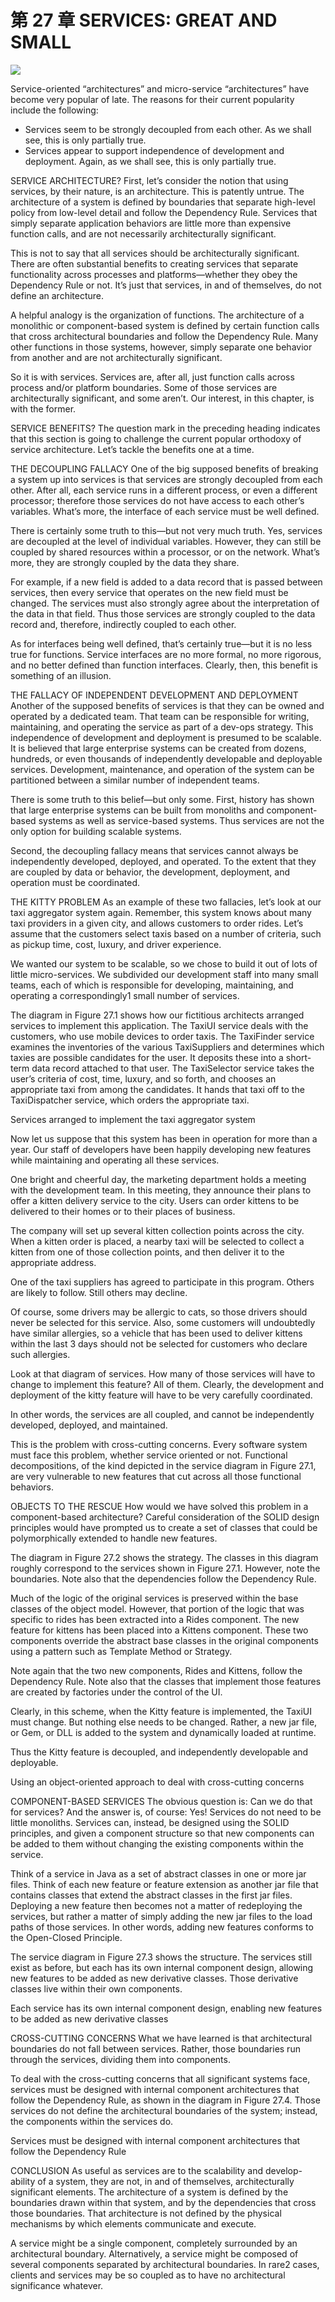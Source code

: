 # 第 27 章 SERVICES: GREAT AND SMALL
![](./un/CH-UN27.jpg)

Service-oriented “architectures” and micro-service “architectures” have become very popular of late. The reasons for their current popularity include the following:

- Services seem to be strongly decoupled from each other. As we shall see, this is only partially true.
- Services appear to support independence of development and deployment. Again, as we shall see, this is only partially true.

SERVICE ARCHITECTURE?
First, let’s consider the notion that using services, by their nature, is an architecture. This is patently untrue. The architecture of a system is defined by boundaries that separate high-level policy from low-level detail and follow the Dependency Rule. Services that simply separate application behaviors are little more than expensive function calls, and are not necessarily architecturally significant.

This is not to say that all services should be architecturally significant. There are often substantial benefits to creating services that separate functionality across processes and platforms—whether they obey the Dependency Rule or not. It’s just that services, in and of themselves, do not define an architecture.

A helpful analogy is the organization of functions. The architecture of a monolithic or component-based system is defined by certain function calls that cross architectural boundaries and follow the Dependency Rule. Many other functions in those systems, however, simply separate one behavior from another and are not architecturally significant.

So it is with services. Services are, after all, just function calls across process and/or platform boundaries. Some of those services are architecturally significant, and some aren’t. Our interest, in this chapter, is with the former.

SERVICE BENEFITS?
The question mark in the preceding heading indicates that this section is going to challenge the current popular orthodoxy of service architecture. Let’s tackle the benefits one at a time.

THE DECOUPLING FALLACY
One of the big supposed benefits of breaking a system up into services is that services are strongly decoupled from each other. After all, each service runs in a different process, or even a different processor; therefore those services do not have access to each other’s variables. What’s more, the interface of each service must be well defined.

There is certainly some truth to this—but not very much truth. Yes, services are decoupled at the level of individual variables. However, they can still be coupled by shared resources within a processor, or on the network. What’s more, they are strongly coupled by the data they share.

For example, if a new field is added to a data record that is passed between services, then every service that operates on the new field must be changed. The services must also strongly agree about the interpretation of the data in that field. Thus those services are strongly coupled to the data record and, therefore, indirectly coupled to each other.

As for interfaces being well defined, that’s certainly true—but it is no less true for functions. Service interfaces are no more formal, no more rigorous, and no better defined than function interfaces. Clearly, then, this benefit is something of an illusion.

THE FALLACY OF INDEPENDENT DEVELOPMENT AND DEPLOYMENT
Another of the supposed benefits of services is that they can be owned and operated by a dedicated team. That team can be responsible for writing, maintaining, and operating the service as part of a dev-ops strategy. This independence of development and deployment is presumed to be scalable. It is believed that large enterprise systems can be created from dozens, hundreds, or even thousands of independently developable and deployable services. Development, maintenance, and operation of the system can be partitioned between a similar number of independent teams.

There is some truth to this belief—but only some. First, history has shown that large enterprise systems can be built from monoliths and component-based systems as well as service-based systems. Thus services are not the only option for building scalable systems.

Second, the decoupling fallacy means that services cannot always be independently developed, deployed, and operated. To the extent that they are coupled by data or behavior, the development, deployment, and operation must be coordinated.

THE KITTY PROBLEM
As an example of these two fallacies, let’s look at our taxi aggregator system again. Remember, this system knows about many taxi providers in a given city, and allows customers to order rides. Let’s assume that the customers select taxis based on a number of criteria, such as pickup time, cost, luxury, and driver experience.

We wanted our system to be scalable, so we chose to build it out of lots of little micro-services. We subdivided our development staff into many small teams, each of which is responsible for developing, maintaining, and operating a correspondingly1 small number of services.

The diagram in Figure 27.1 shows how our fictitious architects arranged services to implement this application. The TaxiUI service deals with the customers, who use mobile devices to order taxis. The TaxiFinder service examines the inventories of the various TaxiSuppliers and determines which taxies are possible candidates for the user. It deposits these into a short-term data record attached to that user. The TaxiSelector service takes the user’s criteria of cost, time, luxury, and so forth, and chooses an appropriate taxi from among the candidates. It hands that taxi off to the TaxiDispatcher service, which orders the appropriate taxi.

<Figures figure="27-1">Services arranged to implement the taxi aggregator system</Figures>

Now let us suppose that this system has been in operation for more than a year. Our staff of developers have been happily developing new features while maintaining and operating all these services.

One bright and cheerful day, the marketing department holds a meeting with the development team. In this meeting, they announce their plans to offer a kitten delivery service to the city. Users can order kittens to be delivered to their homes or to their places of business.

The company will set up several kitten collection points across the city. When a kitten order is placed, a nearby taxi will be selected to collect a kitten from one of those collection points, and then deliver it to the appropriate address.

One of the taxi suppliers has agreed to participate in this program. Others are likely to follow. Still others may decline.

Of course, some drivers may be allergic to cats, so those drivers should never be selected for this service. Also, some customers will undoubtedly have similar allergies, so a vehicle that has been used to deliver kittens within the last 3 days should not be selected for customers who declare such allergies.

Look at that diagram of services. How many of those services will have to change to implement this feature? All of them. Clearly, the development and deployment of the kitty feature will have to be very carefully coordinated.

In other words, the services are all coupled, and cannot be independently developed, deployed, and maintained.

This is the problem with cross-cutting concerns. Every software system must face this problem, whether service oriented or not. Functional decompositions, of the kind depicted in the service diagram in Figure 27.1, are very vulnerable to new features that cut across all those functional behaviors.

OBJECTS TO THE RESCUE
How would we have solved this problem in a component-based architecture? Careful consideration of the SOLID design principles would have prompted us to create a set of classes that could be polymorphically extended to handle new features.

The diagram in Figure 27.2 shows the strategy. The classes in this diagram roughly correspond to the services shown in Figure 27.1. However, note the boundaries. Note also that the dependencies follow the Dependency Rule.

Much of the logic of the original services is preserved within the base classes of the object model. However, that portion of the logic that was specific to rides has been extracted into a Rides component. The new feature for kittens has been placed into a Kittens component. These two components override the abstract base classes in the original components using a pattern such as Template Method or Strategy.

Note again that the two new components, Rides and Kittens, follow the Dependency Rule. Note also that the classes that implement those features are created by factories under the control of the UI.

Clearly, in this scheme, when the Kitty feature is implemented, the TaxiUI must change. But nothing else needs to be changed. Rather, a new jar file, or Gem, or DLL is added to the system and dynamically loaded at runtime.

Thus the Kitty feature is decoupled, and independently developable and deployable.

<Figures figure="27-2">Using an object-oriented approach to deal with cross-cutting concerns</Figures>

COMPONENT-BASED SERVICES
The obvious question is: Can we do that for services? And the answer is, of course: Yes! Services do not need to be little monoliths. Services can, instead, be designed using the SOLID principles, and given a component structure so that new components can be added to them without changing the existing components within the service.

Think of a service in Java as a set of abstract classes in one or more jar files. Think of each new feature or feature extension as another jar file that contains classes that extend the abstract classes in the first jar files. Deploying a new feature then becomes not a matter of redeploying the services, but rather a matter of simply adding the new jar files to the load paths of those services. In other words, adding new features conforms to the Open-Closed Principle.

The service diagram in Figure 27.3 shows the structure. The services still exist as before, but each has its own internal component design, allowing new features to be added as new derivative classes. Those derivative classes live within their own components.

<Figures figure="27-3">Each service has its own internal component design, enabling new features to be added as new derivative classes</Figures>

CROSS-CUTTING CONCERNS
What we have learned is that architectural boundaries do not fall between services. Rather, those boundaries run through the services, dividing them into components.

To deal with the cross-cutting concerns that all significant systems face, services must be designed with internal component architectures that follow the Dependency Rule, as shown in the diagram in Figure 27.4. Those services do not define the architectural boundaries of the system; instead, the components within the services do.

<Figures figure="27-4">Services must be designed with internal component architectures that follow the Dependency Rule</Figures>

CONCLUSION
As useful as services are to the scalability and develop-ability of a system, they are not, in and of themselves, architecturally significant elements. The architecture of a system is defined by the boundaries drawn within that system, and by the dependencies that cross those boundaries. That architecture is not defined by the physical mechanisms by which elements communicate and execute.

A service might be a single component, completely surrounded by an architectural boundary. Alternatively, a service might be composed of several components separated by architectural boundaries. In rare2 cases, clients and services may be so coupled as to have no architectural significance whatever.